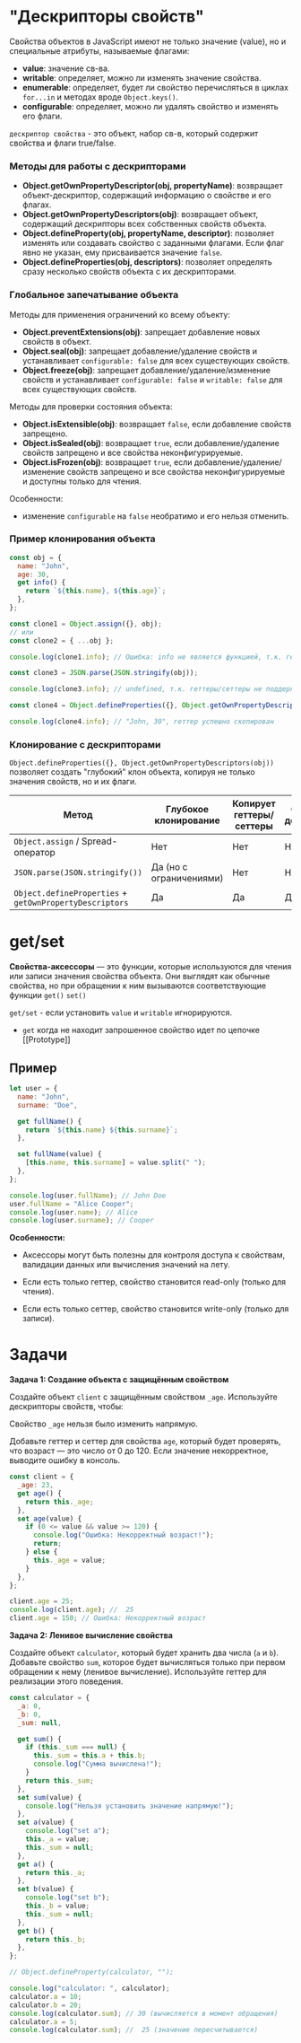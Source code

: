 # "Дескрипторы свойств"

Свойства объектов в JavaScript имеют не только значение (value), но и специальные атрибуты, называемые флагами:

- **value**: значение св-ва.
- **writable**: определяет, можно ли изменять значение свойства.
- **enumerable**: определяет, будет ли свойство перечисляться в циклах `for...in` и методах вроде `Object.keys()`.
- **configurable**: определяет, можно ли удалять свойство и изменять его флаги.

`дескриптор свойства` - это объект, набор св-в, который содержит свойства и флаги true/false.

### Методы для работы с дескрипторами

- **Object.getOwnPropertyDescriptor(obj, propertyName)**: возвращает объект-дескриптор, содержащий информацию о свойстве и его флагах.
- **Object.getOwnPropertyDescriptors(obj)**: возвращает объект, содержащий дескрипторы всех собственных свойств объекта.
- **Object.defineProperty(obj, propertyName, descriptor)**: позволяет изменять или создавать свойство с заданными флагами. Если флаг явно не указан, ему присваивается значение `false`.
- **Object.defineProperties(obj, descriptors)**: позволяет определять сразу несколько свойств объекта с их дескрипторами.

### Глобальное запечатывание объекта

Методы для применения ограничений ко всему объекту:

- **Object.preventExtensions(obj)**: запрещает добавление новых свойств в объект.
- **Object.seal(obj)**: запрещает добавление/удаление свойств и устанавливает `configurable: false` для всех существующих свойств.
- **Object.freeze(obj)**: запрещает добавление/удаление/изменение свойств и устанавливает `configurable: false` и `writable: false` для всех существующих свойств.

Методы для проверки состояния объекта:

- **Object.isExtensible(obj)**: возвращает `false`, если добавление свойств запрещено.
- **Object.isSealed(obj)**: возвращает `true`, если добавление/удаление свойств запрещено и все свойства неконфигурируемые.
- **Object.isFrozen(obj)**: возвращает `true`, если добавление/удаление/изменение свойств запрещено и все свойства неконфигурируемые и доступны только для чтения.

Особенности:

- изменение `configurable` на `false` необратимо и его нельзя отменить.

### Пример клонирования объекта

```js
const obj = {
  name: "John",
  age: 30,
  get info() {
    return `${this.name}, ${this.age}`;
  },
};

const clone1 = Object.assign({}, obj);
// или
const clone2 = { ...obj };

console.log(clone1.info); // Ошибка: info не является функцией, т.к. геттер не копируется

const clone3 = JSON.parse(JSON.stringify(obj));

console.log(clone3.info); // undefined, т.к. геттеры/сеттеры не поддерживаются

const clone4 = Object.defineProperties({}, Object.getOwnPropertyDescriptors(obj));

console.log(clone4.info); // "John, 30", геттер успешно скопирован
```

### Клонирование с дескрипторами

`Object.defineProperties({}, Object.getOwnPropertyDescriptors(obj))` позволяет создать "глубокий" клон объекта, копируя не только значения свойств, но и их флаги.

| Метод | Глубокое клонирование | Копирует геттеры/сеттеры | Сохраняет дескрипторы |
| --- | --- | --- | --- |
| `Object.assign` / Spread-оператор | Нет | Нет | Нет |
| `JSON.parse(JSON.stringify())` | Да (но с ограничениями) | Нет | Нет |
| `Object.defineProperties` + `getOwnPropertyDescriptors` | Да | Да | Да |

# get/set

**Свойства-аксессоры** — это функции, которые используются для чтения или записи значения свойства объекта. Они выглядят как обычные свойства, но при обращении к ним вызываются соответствующие функции `get()` `set()`

`get/set` - если установить `value` и `writable` игнорируются.

- `get` когда не находит запрошенное свойство идет по цепочке [[Prototype]]

## Пример

```js
let user = {
  name: "John",
  surname: "Doe",

  get fullName() {
    return `${this.name} ${this.surname}`;
  },

  set fullName(value) {
    [this.name, this.surname] = value.split(" ");
  },
};

console.log(user.fullName); // John Doe
user.fullName = "Alice Cooper";
console.log(user.name); // Alice
console.log(user.surname); // Cooper
```

**Особенности:**

- Аксессоры могут быть полезны для контроля доступа к свойствам, валидации данных или вычисления значений на лету.

- Если есть только геттер, свойство становится read-only (только для чтения).

- Если есть только сеттер, свойство становится write-only (только для записи).

# Задачи

**Задача 1: Создание объекта с защищённым свойством**

Создайте объект `client` с защищённым свойством `_age`. Используйте дескрипторы свойств, чтобы:

Свойство `_age` нельзя было изменить напрямую.

Добавьте геттер и сеттер для свойства `age`, который будет проверять, что возраст — это число от 0 до 120. Если значение некорректное, выводите ошибку в консоль.

```javascript
const client = {
  _age: 23,
  get age() {
    return this._age;
  },
  set age(value) {
    if (0 <= value && value >= 120) {
      console.log("Ошибка: Некорректный возраст!");
      return;
    } else {
      this._age = value;
    }
  },
};

client.age = 25;
console.log(client.age); //  25
client.age = 150; // Ошибка: Некорректный возраст
```

**Задача 2: Ленивое вычисление свойства**

Создайте объект `calculator`, который будет хранить два числа (`a` и `b`). Добавьте свойство `sum`, которое будет вычисляться только при первом обращении к нему (ленивое вычисление). Используйте геттер для реализации этого поведения.

```javascript
const calculator = {
  _a: 0,
  _b: 0,
  _sum: null,

  get sum() {
    if (this._sum === null) {
      this._sum = this.a + this.b;
      console.log("Сумма вычислена!");
    }
    return this._sum;
  },
  set sum(value) {
    console.log("Нельзя установить значение напрямую!");
  },
  set a(value) {
    console.log("set a");
    this._a = value;
    this._sum = null;
  },
  get a() {
    return this._a;
  },
  set b(value) {
    console.log("set b");
    this._b = value;
    this._sum = null;
  },
  get b() {
    return this._b;
  },
};

// Object.defineProperty(calculator, "");

console.log("calculator: ", calculator);
calculator.a = 10;
calculator.b = 20;
console.log(calculator.sum); // 30 (вычисляется в момент обращения)
calculator.a = 5;
console.log(calculator.sum); //  25 (значение пересчитывается)
```
